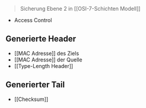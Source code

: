 > Sicherung
> Ebene $2$ in [[OSI-7-Schichten Modell]]

- Access Control
## Generierte Header
- [[MAC Adresse]] des Ziels
- [[MAC Adresse]] der Quelle
- [[Type-Length Header]]

## Generierter Tail
- [[Checksum]] 
